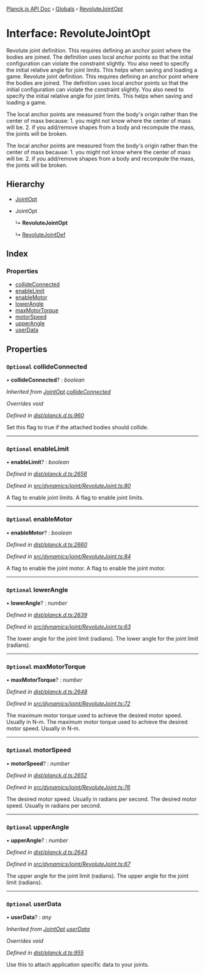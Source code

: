 [Planck.js API Doc](../README.md) › [Globals](../globals.md) › [RevoluteJointOpt](revolutejointopt.md)

# Interface: RevoluteJointOpt

Revolute joint definition. This requires defining an anchor point where the
bodies are joined. The definition uses local anchor points so that the
initial configuration can violate the constraint slightly. You also need to
specify the initial relative angle for joint limits. This helps when saving
and loading a game.
Revolute joint definition. This requires defining an anchor point where the
bodies are joined. The definition uses local anchor points so that the
initial configuration can violate the constraint slightly. You also need to
specify the initial relative angle for joint limits. This helps when saving
and loading a game.

The local anchor points are measured from the body's origin rather than the
center of mass because: 1. you might not know where the center of mass will
be. 2. if you add/remove shapes from a body and recompute the mass, the
joints will be broken.

The local anchor points are measured from the body's origin rather than the
center of mass because: 1. you might not know where the center of mass will
be. 2. if you add/remove shapes from a body and recompute the mass, the
joints will be broken.

## Hierarchy

* [JointOpt](jointopt.md)

* JointOpt

  ↳ **RevoluteJointOpt**

  ↳ [RevoluteJointDef](revolutejointdef.md)

## Index

### Properties

* [collideConnected](revolutejointopt.md#optional-collideconnected)
* [enableLimit](revolutejointopt.md#optional-enablelimit)
* [enableMotor](revolutejointopt.md#optional-enablemotor)
* [lowerAngle](revolutejointopt.md#optional-lowerangle)
* [maxMotorTorque](revolutejointopt.md#optional-maxmotortorque)
* [motorSpeed](revolutejointopt.md#optional-motorspeed)
* [upperAngle](revolutejointopt.md#optional-upperangle)
* [userData](revolutejointopt.md#optional-userdata)

## Properties

### `Optional` collideConnected

• **collideConnected**? : *boolean*

*Inherited from [JointOpt](jointopt.md).[collideConnected](jointopt.md#optional-collideconnected)*

*Overrides void*

*Defined in [dist/planck.d.ts:960](https://github.com/shakiba/planck.js/blob/7e469c4/dist/planck.d.ts#L960)*

Set this flag to true if the attached bodies
should collide.

___

### `Optional` enableLimit

• **enableLimit**? : *boolean*

*Defined in [dist/planck.d.ts:2656](https://github.com/shakiba/planck.js/blob/7e469c4/dist/planck.d.ts#L2656)*

*Defined in [src/dynamics/joint/RevoluteJoint.ts:80](https://github.com/shakiba/planck.js/blob/7e469c4/src/dynamics/joint/RevoluteJoint.ts#L80)*

A flag to enable joint limits.
A flag to enable joint limits.

___

### `Optional` enableMotor

• **enableMotor**? : *boolean*

*Defined in [dist/planck.d.ts:2660](https://github.com/shakiba/planck.js/blob/7e469c4/dist/planck.d.ts#L2660)*

*Defined in [src/dynamics/joint/RevoluteJoint.ts:84](https://github.com/shakiba/planck.js/blob/7e469c4/src/dynamics/joint/RevoluteJoint.ts#L84)*

A flag to enable the joint motor.
A flag to enable the joint motor.

___

### `Optional` lowerAngle

• **lowerAngle**? : *number*

*Defined in [dist/planck.d.ts:2639](https://github.com/shakiba/planck.js/blob/7e469c4/dist/planck.d.ts#L2639)*

*Defined in [src/dynamics/joint/RevoluteJoint.ts:63](https://github.com/shakiba/planck.js/blob/7e469c4/src/dynamics/joint/RevoluteJoint.ts#L63)*

The lower angle for the joint limit (radians).
The lower angle for the joint limit (radians).

___

### `Optional` maxMotorTorque

• **maxMotorTorque**? : *number*

*Defined in [dist/planck.d.ts:2648](https://github.com/shakiba/planck.js/blob/7e469c4/dist/planck.d.ts#L2648)*

*Defined in [src/dynamics/joint/RevoluteJoint.ts:72](https://github.com/shakiba/planck.js/blob/7e469c4/src/dynamics/joint/RevoluteJoint.ts#L72)*

The maximum motor torque used to achieve the desired motor speed. Usually
in N-m.
The maximum motor torque used to achieve the desired motor speed. Usually
in N-m.

___

### `Optional` motorSpeed

• **motorSpeed**? : *number*

*Defined in [dist/planck.d.ts:2652](https://github.com/shakiba/planck.js/blob/7e469c4/dist/planck.d.ts#L2652)*

*Defined in [src/dynamics/joint/RevoluteJoint.ts:76](https://github.com/shakiba/planck.js/blob/7e469c4/src/dynamics/joint/RevoluteJoint.ts#L76)*

The desired motor speed. Usually in radians per second.
The desired motor speed. Usually in radians per second.

___

### `Optional` upperAngle

• **upperAngle**? : *number*

*Defined in [dist/planck.d.ts:2643](https://github.com/shakiba/planck.js/blob/7e469c4/dist/planck.d.ts#L2643)*

*Defined in [src/dynamics/joint/RevoluteJoint.ts:67](https://github.com/shakiba/planck.js/blob/7e469c4/src/dynamics/joint/RevoluteJoint.ts#L67)*

The upper angle for the joint limit (radians).
The upper angle for the joint limit (radians).

___

### `Optional` userData

• **userData**? : *any*

*Inherited from [JointOpt](jointopt.md).[userData](jointopt.md#optional-userdata)*

*Overrides void*

*Defined in [dist/planck.d.ts:955](https://github.com/shakiba/planck.js/blob/7e469c4/dist/planck.d.ts#L955)*

Use this to attach application specific data to your joints.
